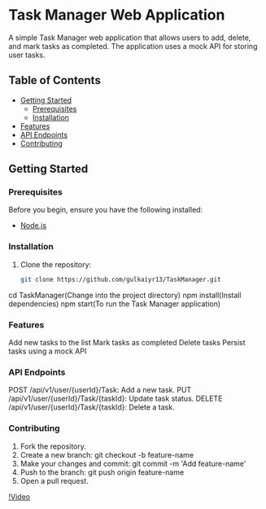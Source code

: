 # Task Manager Web Application

A simple Task Manager web application that allows users to add, delete, and mark tasks as completed. The application uses a mock API for storing user tasks.

## Table of Contents

- [Getting Started](#getting-started)
  - [Prerequisites](#prerequisites)
  - [Installation](#installation)
- [Features](#features)
- [API Endpoints](#api-endpoints)
- [Contributing](#contributing)
## Getting Started

### Prerequisites

Before you begin, ensure you have the following installed:

- [Node.js](https://nodejs.org/en/download/)

### Installation

1. Clone the repository:

   ```bash
   git clone https://github.com/gulkaiyr13/TaskManager.git
cd TaskManager(Change into the project directory)
npm install(Install dependencies)
npm start(To run the Task Manager application)

### Features

Add new tasks to the list
Mark tasks as completed
Delete tasks
Persist tasks using a mock API

### API Endpoints

POST /api/v1/user/{userId}/Task: Add a new task.
PUT /api/v1/user/{userId}/Task/{taskId}: Update task status.
DELETE /api/v1/user/{userId}/Task/{taskId}: Delete a task.

### Contributing
1. Fork the repository.
2. Create a new branch: git checkout -b feature-name
3. Make your changes and commit: git commit -m 'Add feature-name'
4. Push to the branch: git push origin feature-name
5. Open a pull request.

[!Video](https://youtu.be/l_GgiODQVIY)
